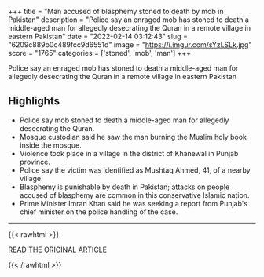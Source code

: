 +++
title = "Man accused of blasphemy stoned to death by mob in Pakistan"
description = "Police say an enraged mob has stoned to death a middle-aged man for allegedly desecrating the Quran in a remote village in eastern Pakistan"
date = "2022-02-14 03:12:43"
slug = "6209c889b0c489fcc9d6551d"
image = "https://i.imgur.com/sYzLSLk.jpg"
score = "1765"
categories = ['stoned', 'mob', 'man']
+++

Police say an enraged mob has stoned to death a middle-aged man for allegedly desecrating the Quran in a remote village in eastern Pakistan

## Highlights

- Police say mob stoned to death a middle-aged man for allegedly desecrating the Quran.
- Mosque custodian said he saw the man burning the Muslim holy book inside the mosque.
- Violence took place in a village in the district of Khanewal in Punjab province.
- Police say the victim was identified as Mushtaq Ahmed, 41, of a nearby village.
- Blasphemy is punishable by death in Pakistan; attacks on people accused of blasphemy are common in this conservative Islamic nation.
- Prime Minister Imran Khan said he was seeking a report from Punjab's chief minister on the police handling of the case.

---

{{< rawhtml >}}
  <p class="article-category">
    <a target="_blank" href="https://abcnews.go.com/International/wireStory/man-accused-blasphemy-stoned-death-mob-pakistan-82858123">READ THE ORIGINAL ARTICLE</a>
  </p>
{{< /rawhtml >}}
